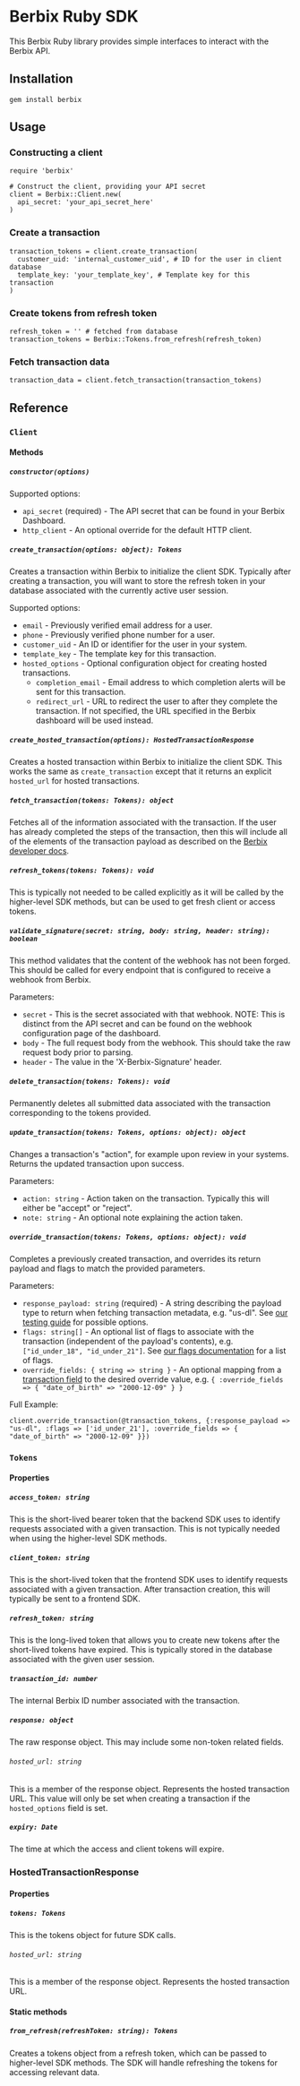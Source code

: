 # Berbix Ruby SDK

This Berbix Ruby library provides simple interfaces to interact with the Berbix API.

## Installation

    gem install berbix

## Usage

### Constructing a client

    require 'berbix'

    # Construct the client, providing your API secret
    client = Berbix::Client.new(
      api_secret: 'your_api_secret_here'
    )

### Create a transaction

    transaction_tokens = client.create_transaction(
      customer_uid: 'internal_customer_uid', # ID for the user in client database
      template_key: 'your_template_key', # Template key for this transaction
    )

### Create tokens from refresh token

    refresh_token = '' # fetched from database
    transaction_tokens = Berbix::Tokens.from_refresh(refresh_token)

### Fetch transaction data

    transaction_data = client.fetch_transaction(transaction_tokens)

## Reference

### `Client`

#### Methods

##### `constructor(options)`

Supported options:

- `api_secret` (required) - The API secret that can be found in your Berbix Dashboard.
- `http_client` - An optional override for the default HTTP client.

##### `create_transaction(options: object): Tokens`

Creates a transaction within Berbix to initialize the client SDK. Typically after creating
a transaction, you will want to store the refresh token in your database associated with the
currently active user session.

Supported options:

- `email` - Previously verified email address for a user.
- `phone` - Previously verified phone number for a user.
- `customer_uid` - An ID or identifier for the user in your system.
- `template_key` - The template key for this transaction.
- `hosted_options` - Optional configuration object for creating hosted transactions.
  - `completion_email` - Email address to which completion alerts will be sent for this transaction.
  - `redirect_url` - URL to redirect the user to after they complete the transaction. If not specified, the URL specified in the Berbix dashboard will be used instead.

##### `create_hosted_transaction(options): HostedTransactionResponse`

Creates a hosted transaction within Berbix to initialize the client SDK. This works the same as `create_transaction` except
that it returns an explicit `hosted_url` for hosted transactions.

##### `fetch_transaction(tokens: Tokens): object`

Fetches all of the information associated with the transaction. If the user has already completed the steps of the transaction, then this will include all of the elements of the transaction payload as described on the [Berbix developer docs](https://developers.berbix.com).

##### `refresh_tokens(tokens: Tokens): void`

This is typically not needed to be called explicitly as it will be called by the higher-level
SDK methods, but can be used to get fresh client or access tokens.

##### `validate_signature(secret: string, body: string, header: string): boolean`

This method validates that the content of the webhook has not been forged. This should be called for every endpoint that is configured to receive a webhook from Berbix.

Parameters:

- `secret` - This is the secret associated with that webhook. NOTE: This is distinct from the API secret and can be found on the webhook configuration page of the dashboard.
- `body` - The full request body from the webhook. This should take the raw request body prior to parsing.
- `header` - The value in the 'X-Berbix-Signature' header.

##### `delete_transaction(tokens: Tokens): void`

Permanently deletes all submitted data associated with the transaction corresponding to the tokens provided.

##### `update_transaction(tokens: Tokens, options: object): object`

Changes a transaction's "action", for example upon review in your systems. Returns the updated transaction upon success.

Parameters:

- `action: string` - Action taken on the transaction. Typically this will either be "accept" or "reject".
- `note: string` - An optional note explaining the action taken.

##### `override_transaction(tokens: Tokens, options: object): void`

Completes a previously created transaction, and overrides its return payload and flags to match the provided parameters.

Parameters:

- `response_payload: string` (required) - A string describing the payload type to return when fetching transaction metadata, e.g. "us-dl". See [our testing guide](https://docs.berbix.com/docs/testing) for possible options.
- `flags: string[]` - An optional list of flags to associate with the transaction (independent of the payload's contents), e.g. `["id_under_18", "id_under_21"]`. See [our flags documentation](https://docs.berbix.com/docs/id-flags) for a list of flags.
- `override_fields: { string => string }` - An optional mapping from a [transaction field](https://docs.berbix.com/reference#gettransactionmetadata) to the desired override value, e.g. `{ :override_fields => { "date_of_birth" => "2000-12-09" } }`

Full Example:

`client.override_transaction(@transaction_tokens, {:response_payload => "us-dl", :flags => ['id_under_21'], :override_fields => { "date_of_birth" => "2000-12-09" }})`

### `Tokens`

#### Properties

##### `access_token: string`

This is the short-lived bearer token that the backend SDK uses to identify requests associated with a given transaction. This is not typically needed when using the higher-level SDK methods.

##### `client_token: string`

This is the short-lived token that the frontend SDK uses to identify requests associated with a given transaction. After transaction creation, this will typically be sent to a frontend SDK.

##### `refresh_token: string`

This is the long-lived token that allows you to create new tokens after the short-lived tokens have expired. This is typically stored in the database associated with the given user session.

##### `transaction_id: number`

The internal Berbix ID number associated with the transaction.

##### `response: object`

The raw response object. This may include some non-token related fields.

###### `hosted_url: string`

This is a member of the response object. Represents the hosted transaction URL. This value will only be set when creating a transaction if the `hosted_options` field is set.

##### `expiry: Date`

The time at which the access and client tokens will expire.

### HostedTransactionResponse

#### Properties

##### `tokens: Tokens`

This is the tokens object for future SDK calls.

###### `hosted_url: string`

This is a member of the response object. Represents the hosted transaction URL.

#### Static methods

##### `from_refresh(refreshToken: string): Tokens`

Creates a tokens object from a refresh token, which can be passed to higher-level SDK methods. The SDK will handle refreshing the tokens for accessing relevant data.
